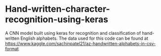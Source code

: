 # Hand-written-character-recognition-using-keras
A CNN model built using keras for recognition and classification of hand-written English alphabets.
The data used for this code can be found at https://www.kaggle.com/sachinpatel21/az-handwritten-alphabets-in-csv-format 
